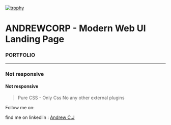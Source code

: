 [![trophy](https://github-profile-trophy.vercel.app/?username=unawarexi)](https://github.com/ryo-ma/github-profile-trophy)

# ANDREWCORP - Modern Web UI Landing Page

### PORTFOLIO
---
### Not responsive
#### Not responsive


> Pure CSS - Only Css No any other external plugins

Follow me on:

find me on linkedlin : [Andrew C.J]( https://linkedin.com/in/https://www.linkedin.com/in/andrew-j-chukwuweike-se )
  
